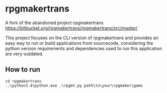 # rpgmakertrans
A fork of the abandoned project rpgmakertrans https://bitbucket.org/rpgmakertrans/rpgmakertrans/src/master/

This project focuses on the CLI version of rpgmakertrans and provides an easy way to run or build applications from sourcecode, considering the python version requirements and dependencies used to run this application are very outdated.

## How to run
```shell
cd rpgmakertrans
..\python3.4\python.exe .\rpgmt.py path\to\your\rpgmaker\game
```

